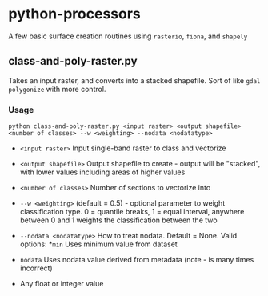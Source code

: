 # python-processors

A few basic surface creation routines using `rasterio`, `fiona`, and `shapely`

## class-and-poly-raster.py

Takes an input raster, and converts into a stacked shapefile. Sort of like `gdal polygonize` with more control.

### Usage

`python class-and-poly-raster.py <input raster> <output shapefile> <number of classes> --w <weighting> --nodata <nodatatype>`

* `<input raster>` Input single-band raster to class and vectorize

* `<output shapefile>` Output shapefile to create - output will be "stacked", with lower values including areas of higher values

* `<number of classes>` Number of sections to vectorize into

* `--w <weighting>` (default = 0.5) - optional parameter to weight classification type. 0 = quantile breaks, 1 = equal interval, anywhere between 0 and 1 weights the classification between the two

* `--nodata <nodatatype>` How to treat nodata. Default = None. Valid options:
 *`min` Uses minimum value from dataset
 * `nodata` Uses nodata value derived from metadata (note - is many times incorrect)
 * Any float or integer value

